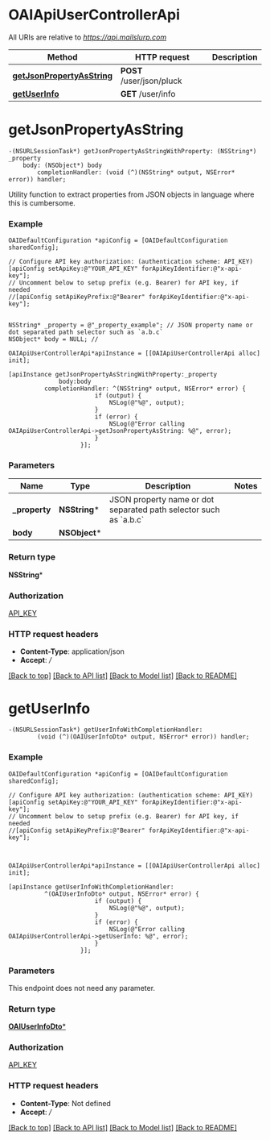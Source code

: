 # OAIApiUserControllerApi

All URIs are relative to *https://api.mailslurp.com*

Method | HTTP request | Description
------------- | ------------- | -------------
[**getJsonPropertyAsString**](OAIApiUserControllerApi#getjsonpropertyasstring) | **POST** /user/json/pluck | 
[**getUserInfo**](OAIApiUserControllerApi#getuserinfo) | **GET** /user/info | 


# **getJsonPropertyAsString**
```objc
-(NSURLSessionTask*) getJsonPropertyAsStringWithProperty: (NSString*) _property
    body: (NSObject*) body
        completionHandler: (void (^)(NSString* output, NSError* error)) handler;
```



Utility function to extract properties from JSON objects in language where this is cumbersome.

### Example 
```objc
OAIDefaultConfiguration *apiConfig = [OAIDefaultConfiguration sharedConfig];

// Configure API key authorization: (authentication scheme: API_KEY)
[apiConfig setApiKey:@"YOUR_API_KEY" forApiKeyIdentifier:@"x-api-key"];
// Uncomment below to setup prefix (e.g. Bearer) for API key, if needed
//[apiConfig setApiKeyPrefix:@"Bearer" forApiKeyIdentifier:@"x-api-key"];


NSString* _property = @"_property_example"; // JSON property name or dot separated path selector such as `a.b.c`
NSObject* body = NULL; // 

OAIApiUserControllerApi*apiInstance = [[OAIApiUserControllerApi alloc] init];

[apiInstance getJsonPropertyAsStringWithProperty:_property
              body:body
          completionHandler: ^(NSString* output, NSError* error) {
                        if (output) {
                            NSLog(@"%@", output);
                        }
                        if (error) {
                            NSLog(@"Error calling OAIApiUserControllerApi->getJsonPropertyAsString: %@", error);
                        }
                    }];
```

### Parameters

Name | Type | Description  | Notes
------------- | ------------- | ------------- | -------------
 **_property** | **NSString***| JSON property name or dot separated path selector such as &#x60;a.b.c&#x60; | 
 **body** | **NSObject***|  | 

### Return type

**NSString***

### Authorization

[API_KEY](../README#API_KEY)

### HTTP request headers

 - **Content-Type**: application/json
 - **Accept**: */*

[[Back to top]](#) [[Back to API list]](../README#documentation-for-api-endpoints) [[Back to Model list]](../README#documentation-for-models) [[Back to README]](../README)

# **getUserInfo**
```objc
-(NSURLSessionTask*) getUserInfoWithCompletionHandler: 
        (void (^)(OAIUserInfoDto* output, NSError* error)) handler;
```



### Example 
```objc
OAIDefaultConfiguration *apiConfig = [OAIDefaultConfiguration sharedConfig];

// Configure API key authorization: (authentication scheme: API_KEY)
[apiConfig setApiKey:@"YOUR_API_KEY" forApiKeyIdentifier:@"x-api-key"];
// Uncomment below to setup prefix (e.g. Bearer) for API key, if needed
//[apiConfig setApiKeyPrefix:@"Bearer" forApiKeyIdentifier:@"x-api-key"];



OAIApiUserControllerApi*apiInstance = [[OAIApiUserControllerApi alloc] init];

[apiInstance getUserInfoWithCompletionHandler: 
          ^(OAIUserInfoDto* output, NSError* error) {
                        if (output) {
                            NSLog(@"%@", output);
                        }
                        if (error) {
                            NSLog(@"Error calling OAIApiUserControllerApi->getUserInfo: %@", error);
                        }
                    }];
```

### Parameters
This endpoint does not need any parameter.

### Return type

[**OAIUserInfoDto***](OAIUserInfoDto)

### Authorization

[API_KEY](../README#API_KEY)

### HTTP request headers

 - **Content-Type**: Not defined
 - **Accept**: */*

[[Back to top]](#) [[Back to API list]](../README#documentation-for-api-endpoints) [[Back to Model list]](../README#documentation-for-models) [[Back to README]](../README)

